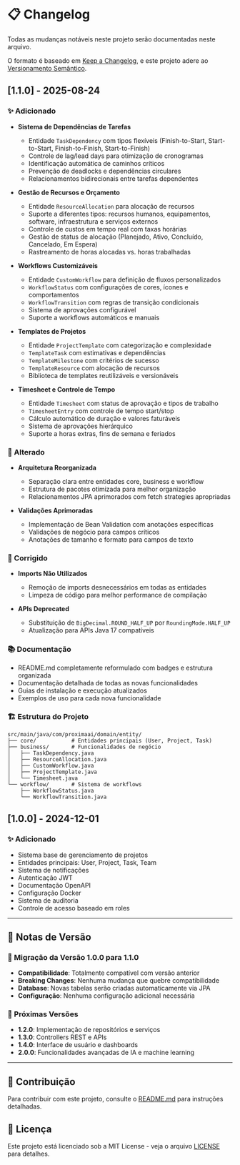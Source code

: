# 📋 Changelog

Todas as mudanças notáveis neste projeto serão documentadas neste arquivo.

O formato é baseado em [Keep a Changelog](https://keepachangelog.com/pt-BR/1.0.0/),
e este projeto adere ao [Versionamento Semântico](https://semver.org/lang/pt-BR/).

## [1.1.0] - 2025-08-24

### ✨ Adicionado
- **Sistema de Dependências de Tarefas**
  - Entidade `TaskDependency` com tipos flexíveis (Finish-to-Start, Start-to-Start, Finish-to-Finish, Start-to-Finish)
  - Controle de lag/lead days para otimização de cronogramas
  - Identificação automática de caminhos críticos
  - Prevenção de deadlocks e dependências circulares
  - Relacionamentos bidirecionais entre tarefas dependentes

- **Gestão de Recursos e Orçamento**
  - Entidade `ResourceAllocation` para alocação de recursos
  - Suporte a diferentes tipos: recursos humanos, equipamentos, software, infraestrutura e serviços externos
  - Controle de custos em tempo real com taxas horárias
  - Gestão de status de alocação (Planejado, Ativo, Concluído, Cancelado, Em Espera)
  - Rastreamento de horas alocadas vs. horas trabalhadas

- **Workflows Customizáveis**
  - Entidade `CustomWorkflow` para definição de fluxos personalizados
  - `WorkflowStatus` com configurações de cores, ícones e comportamentos
  - `WorkflowTransition` com regras de transição condicionais
  - Sistema de aprovações configurável
  - Suporte a workflows automáticos e manuais

- **Templates de Projetos**
  - Entidade `ProjectTemplate` com categorização e complexidade
  - `TemplateTask` com estimativas e dependências
  - `TemplateMilestone` com critérios de sucesso
  - `TemplateResource` com alocação de recursos
  - Biblioteca de templates reutilizáveis e versionáveis

- **Timesheet e Controle de Tempo**
  - Entidade `Timesheet` com status de aprovação e tipos de trabalho
  - `TimesheetEntry` com controle de tempo start/stop
  - Cálculo automático de duração e valores faturáveis
  - Sistema de aprovações hierárquico
  - Suporte a horas extras, fins de semana e feriados

### 🔧 Alterado
- **Arquitetura Reorganizada**
  - Separação clara entre entidades core, business e workflow
  - Estrutura de pacotes otimizada para melhor organização
  - Relacionamentos JPA aprimorados com fetch strategies apropriadas

- **Validações Aprimoradas**
  - Implementação de Bean Validation com anotações específicas
  - Validações de negócio para campos críticos
  - Anotações de tamanho e formato para campos de texto

### 🐛 Corrigido
- **Imports Não Utilizados**
  - Remoção de imports desnecessários em todas as entidades
  - Limpeza de código para melhor performance de compilação

- **APIs Deprecated**
  - Substituição de `BigDecimal.ROUND_HALF_UP` por `RoundingMode.HALF_UP`
  - Atualização para APIs Java 17 compatíveis

### 📚 Documentação
- README.md completamente reformulado com badges e estrutura organizada
- Documentação detalhada de todas as novas funcionalidades
- Guias de instalação e execução atualizados
- Exemplos de uso para cada nova funcionalidade

### 🏗️ Estrutura do Projeto
```
src/main/java/com/proximaai/domain/entity/
├── core/           # Entidades principais (User, Project, Task)
├── business/       # Funcionalidades de negócio
│   ├── TaskDependency.java
│   ├── ResourceAllocation.java
│   ├── CustomWorkflow.java
│   ├── ProjectTemplate.java
│   └── Timesheet.java
└── workflow/       # Sistema de workflows
    ├── WorkflowStatus.java
    └── WorkflowTransition.java
```

## [1.0.0] - 2024-12-01

### ✨ Adicionado
- Sistema base de gerenciamento de projetos
- Entidades principais: User, Project, Task, Team
- Sistema de notificações
- Autenticação JWT
- Documentação OpenAPI
- Configuração Docker
- Sistema de auditoria
- Controle de acesso baseado em roles

---

## 📝 Notas de Versão

### 🔄 Migração da Versão 1.0.0 para 1.1.0
- **Compatibilidade**: Totalmente compatível com versão anterior
- **Breaking Changes**: Nenhuma mudança que quebre compatibilidade
- **Database**: Novas tabelas serão criadas automaticamente via JPA
- **Configuração**: Nenhuma configuração adicional necessária

### 🚀 Próximas Versões
- **1.2.0**: Implementação de repositórios e serviços
- **1.3.0**: Controllers REST e APIs
- **1.4.0**: Interface de usuário e dashboards
- **2.0.0**: Funcionalidades avançadas de IA e machine learning

---

## 🤝 Contribuição

Para contribuir com este projeto, consulte o [README.md](README.md) para instruções detalhadas.

## 📄 Licença

Este projeto está licenciado sob a MIT License - veja o arquivo [LICENSE](LICENSE) para detalhes.

